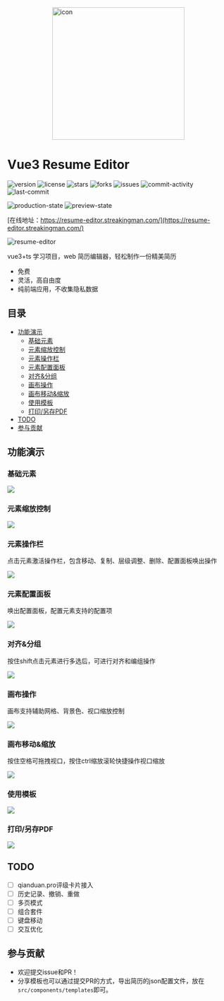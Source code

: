 <div style="display: flex;justify-content: center">
    <img alt="icon" style="width:300px" src="public/favicon.svg"/>
</div>

# Vue3 Resume Editor

![version](https://img.shields.io/github/package-json/v/StreakingMan/vue3-resume-editor)
![license](https://img.shields.io/github/license/StreakingMan/vue3-resume-editor)
![stars](https://img.shields.io/github/stars/StreakingMan/vue3-resume-editor?style=social)
![forks](https://img.shields.io/github/forks/StreakingMan/vue3-resume-editor?style=social)
![issues](https://img.shields.io/github/issues/StreaKingman/vue3-resume-editor)
![commit-activity](https://img.shields.io/github/commit-activity/m/StreakingMan/vue3-resume-editor)
![last-commit](https://img.shields.io/github/last-commit/StreakingMan/vue3-resume-editor)

![production-state](https://img.shields.io/github/deployments/StreakingMan/vue3-resume-editor/Production?label=proccution%20state)
![preview-state](https://img.shields.io/github/deployments/StreakingMan/vue3-resume-editor/Preview?label=preview%20state)

[在线地址：https://resume-editor.streakingman.com/](https://resume-editor.streakingman.com/)

![resume-editor](src/assets/previews/app.png)

vue3+ts 学习项目，web 简历编辑器，轻松制作一份精美简历

- 免费
- 灵活，高自由度
- 纯前端应用，不收集隐私数据

## 目录
- [功能演示](#功能演示)
  - [基础元素](#基础元素)
  - [元素缩放控制](#元素缩放控制)
  - [元素操作栏](#元素操作栏)
  - [元素配置面板](#元素配置面板)
  - [对齐&分组](#对齐&分组)
  - [画布操作](#画布操作)
  - [画布移动&缩放](#画布移动&缩放)
  - [使用模板](#使用模板)
  - [打印/另存PDF](#打印/另存PDF)
- [TODO](#TODO)
- [参与贡献](#参与贡献)

## 功能演示

### 基础元素

![](src/assets/previews/drag-material.gif)

### 元素缩放控制

![](src/assets/previews/resize-material.gif)

### 元素操作栏

点击元素激活操作栏，包含移动、复制、层级调整、删除、配置面板唤出操作

![](src/assets/previews/operte-material.gif)

### 元素配置面板

唤出配置面板，配置元素支持的配置项

![](src/assets/previews/config-panel.gif)

### 对齐&分组

按住shift点击元素进行多选后，可进行对齐和编组操作

![](src/assets/previews/align-and-group.gif)

### 画布操作

画布支持辅助网格、背景色、视口缩放控制

![](src/assets/previews/page-operate.gif)

### 画布移动&缩放

按住空格可拖拽视口，按住ctrl缩放滚轮快捷操作视口缩放

![](src/assets/previews/paper-move-resize.gif)

### 使用模板

![](src/assets/previews/use-template.gif)

### 打印/另存PDF

![](src/assets/previews/print.gif)

## TODO

- [ ] qianduan.pro评级卡片接入
- [ ] 历史记录、撤销、重做
- [ ] 多页模式
- [ ] 组合套件
- [ ] 键盘移动
- [ ] 交互优化

## 参与贡献

- 欢迎提交issue和PR！
- 分享模板也可以通过提交PR的方式，导出简历的json配置文件，放在```src/components/templates```即可。
